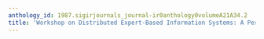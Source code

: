 ```yaml
---
anthology_id: 1987.sigirjournals_journal-ir0anthology0volumeA21A34.2
title: 'Workshop on Distributed Expert-Based Information Systems: A Perspective'
---
```

